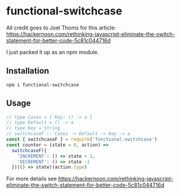 # functional-switchcase

All credit goes to Joel Thoms for this article: https://hackernoon.com/rethinking-javascript-eliminate-the-switch-statement-for-better-code-5c81c044716d

I just packed it up as an npm module.

## Installation
`npm i functional-switchcase`

## Usage

```js
// type Cases = { Key: () -> a }
// type Default = () -> a
// type Key = String
// switchcaseF :: Cases -> Default -> Key -> a
const { switchcaseF } = require('functional-switchcase')
const counter = (state = 0, action) =>
  switchcaseF({
    'INCREMENT': () => state + 1,
    'DECREMENT': () => state -1
  })(() => state)(action.type)
```
For more details see https://hackernoon.com/rethinking-javascript-eliminate-the-switch-statement-for-better-code-5c81c044716d

